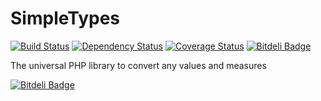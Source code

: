 # SimpleTypes
[![Build Status](https://travis-ci.org/smetdenis/SimpleTypes.svg?branch=master)](https://travis-ci.org/smetdenis/SimpleTypes) [![Dependency Status](https://www.versioneye.com/user/projects/5596cc726166340021000010/badge.svg?style=flat)](https://www.versioneye.com/user/projects/5596cc726166340021000010) [![Coverage Status](https://coveralls.io/repos/smetdenis/SimpleTypes/badge.svg)](https://coveralls.io/r/smetdenis/SimpleTypes) [![Bitdeli Badge](https://d2weczhvl823v0.cloudfront.net/smetdenis/simpletypes/trend.png)](https://bitdeli.com/free "Bitdeli Badge")

The universal PHP library to convert any values and measures


[![Bitdeli Badge](https://d2weczhvl823v0.cloudfront.net/smetdenis/simpletypes/trend.png)](https://bitdeli.com/free "Bitdeli Badge")

